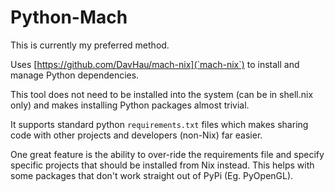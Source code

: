 # Python-Mach

This is currently my preferred method.

Uses [https://github.com/DavHau/mach-nix](`mach-nix`) to install and manage Python dependencies.

This tool does not need to be installed into the system (can be in shell.nix only) and makes
installing Python packages almost trivial.

It supports standard python `requirements.txt` files which makes sharing code with
other projects and developers (non-Nix) far easier.

One great feature is the ability to over-ride the requirements file and specify
specific projects that should be installed from Nix instead.
This helps with some packages that don't work straight out of PyPi (Eg. PyOpenGL).
